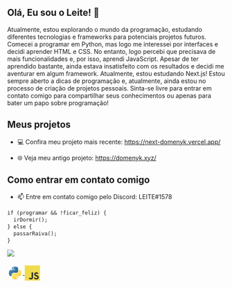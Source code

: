 ## Olá, Eu sou o Leite! 👋 

Atualmente, estou explorando o mundo da programação, estudando diferentes tecnologias e frameworks para
potenciais projetos futuros. Comecei a programar em Python, mas logo me interessei por interfaces e decidi
aprender HTML e CSS. No entanto, logo percebi que precisava de mais funcionalidades e, por isso, aprendi
JavaScript. Apesar de ter aprendido bastante, ainda estava insatisfeito com os resultados e decidi me
aventurar em algum framework. Atualmente, estou estudando Next.js!
Estou sempre aberto a dicas de programação e, atualmente, ainda estou no processo de criação de projetos pessoais.
Sinta-se livre para entrar em contato comigo para compartilhar seus conhecimentos ou apenas para bater um papo sobre
programação!


## Meus projetos
- 💻 Confira meu projeto mais recente: https://next-domenyk.vercel.app/

- 🌐 Veja meu antigo projeto: https://domenyk.xyz/

## Como entrar em contato comigo
- 📫 Entre em contato comigo pelo Discord: LEITE#1578

```
if (programar && !ficar_feliz) {
  irDormir();
} else {
  passarRaiva();
}
```


<div align="left">
  <a href="https://github.com/L31T1NH0">
  <img width="380px" src="https://github-readme-stats.vercel.app/api/top-langs/?username=L31T1NH0&layout=compact&langs_count=7&theme=radical"/>
  <div style="display: inline_block"><br>
  <img align="center" alt="Python" height="36" width="36" src="https://raw.githubusercontent.com/devicons/devicon/master/icons/python/python-original.svg">
  <img align="center" alt="JavaScript" height="36" width="36" src="https://raw.githubusercontent.com/devicons/devicon/master/icons/javascript/javascript-original.svg">
</div>

